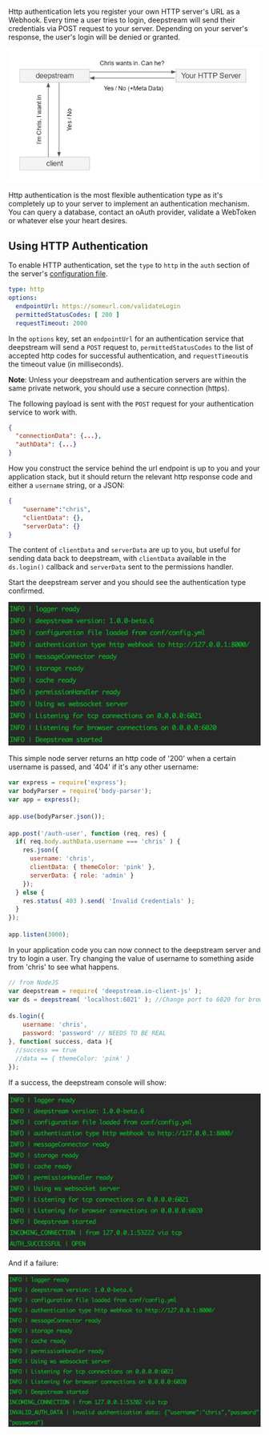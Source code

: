 Http authentication lets you register your own HTTP server's URL as a Webhook. Every time a user tries to login, deepstream will send their credentials via POST request to your server. Depending on your server's response, the user's login will be denied or granted.

![Webhook Authentication Flow](webhook-flow.png)

Http authentication is the most flexible authentication type as it's completely up to your server to implement an authentication mechanism. You can query a database, contact an oAuth provider, validate a WebToken or whatever else your heart desires.

## Using HTTP Authentication
To enable HTTP authentication, set the `type` to `http` in the `auth` section of the server's [configuration file](../../docs/server/configuration).

```yaml
type: http
options:
  endpointUrl: https://someurl.com/validateLogin
  permittedStatusCodes: [ 200 ]
  requestTimeout: 2000
```

In the `options` key, set an `endpointUrl` for an authentication service that deepstream will send a `POST` request to, `permittedStatusCodes` to the list of accepted http codes for successful authentication, and `requestTimeout`is the timeout value (in milliseconds).

**Note**: Unless your deepstream and authentication servers are within the same private network, you should use a secure connection (https).

The following payload is sent with the `POST` request for your authentication service to work with.

```json
{
  "connectionData": {...},
  "authData": {...}
}
```

How you construct the service behind the url endpoint is up to you and your application stack, but it should return the relevant http response code and either a `username` string, or a JSON:

```json
{
    "username":"chris",
    "clientData": {},
    "serverData": {}
}
```

The content of `clientData` and `serverData` are up to you, but useful for sending data back to deepstream, with `clientData` available in the `ds.login()` callback and `serverData` sent to the permissions handler.

Start the deepstream server and you should see the authentication type confirmed.

![deepstream starting with http authentication](ds-auth-http-start.png)

This simple node server returns an http code of '200' when a certain username is passed, and '404' if it's any other username:

```javascript
var express = require('express');
var bodyParser = require('body-parser');
var app = express();

app.use(bodyParser.json());

app.post('/auth-user', function (req, res) {
  if( req.body.authData.username === 'chris' ) {
    res.json({
      username: 'chris',
      clientData: { themeColor: 'pink' },
      serverData: { role: 'admin' }
    });
  } else {
    res.status( 403 ).send( 'Invalid Credentials' );
  }
});

app.listen(3000);
```

In your application code you can now connect to the deepstream server and try to login a user. Try changing the value of username to something aside from 'chris' to see what happens.

```javascript
// from NodeJS
var deepstream = require( 'deepstream.io-client-js' );
var ds = deepstream( 'localhost:6021' ); //Change port to 6020 for browsers

ds.login({
    username: 'chris',
    password: 'password' // NEEDS TO BE REAL
}, function( success, data ){
  //success == true
  //data == { themeColor: 'pink' }
});
```

If a success, the deepstream console will show:

![Authentication success](ds-auth-http-success.png)

And if a failure:

![Authentication failure](ds-auth-http-fail.png)